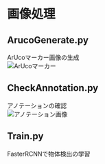 # 画像処理

## ArucoGenerate.py
ArUcoマーカー画像の生成  
![ArUcoマーカー](https://github.com/HayatoKato/arm-pick-cola/blob/main/cv/ArUco/ArucoMarker.png)

## CheckAnnotation.py
アノテーションの確認  
![アノテーション画像](https://github.com/HayatoKato/arm-pick-cola/blob/main/cv/imgs/anno_lx219_ly189_rx254_ry262.jpg)

## Train.py
FasterRCNNで物体検出の学習
